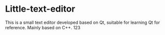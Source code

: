 # Little-text-editor
This is a small text editor developed based on Qt, suitable for learning Qt for reference. Mainly based on C++.
123